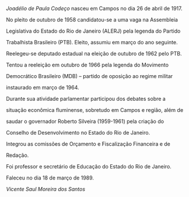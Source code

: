 

*Joadélio de Paula Codeço* nasceu em Campos no dia 26 de abril de 1917.



No pleito de outubro de 1958 candidatou-se a uma vaga na Assembleia

Legislativa do Estado do Rio de Janeiro (ALERJ) pela legenda do Partido

Trabalhista Brasileiro (PTB). Eleito, assumiu em março do ano seguinte.



Reelegeu-se deputado estadual na eleição de outubro de 1962 pelo PTB.



Tentou a reeleição em outubro de 1966 pela legenda do Movimento

Democrático Brasileiro (MDB) – partido de oposição ao regime militar

instaurado em março de 1964.



Durante sua atividade parlamentar participou dos debates sobre a

situação econômica fluminense, sobretudo em Campos e região, além de

saudar o governador Roberto Silveira (1959-1961) pela criação do

Conselho de Desenvolvimento no Estado do Rio de Janeiro.



Integrou as comissões de Orçamento e Fiscalização Financeira e de

Redação.



Foi professor e secretário de Educação do Estado do Rio de Janeiro.



Faleceu no dia 18 de março de 1989.



*Vicente Saul Moreira dos Santos*



